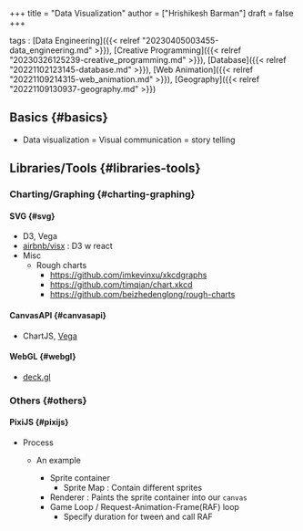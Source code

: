 +++
title = "Data Visualization"
author = ["Hrishikesh Barman"]
draft = false
+++

tags
: [Data Engineering]({{< relref "20230405003455-data_engineering.md" >}}), [Creative Programming]({{< relref "20230326125239-creative_programming.md" >}}), [Database]({{< relref "20221102123145-database.md" >}}), [Web Animation]({{< relref "20221109214315-web_animation.md" >}}), [Geography]({{< relref "20221109130937-geography.md" >}})


## Basics {#basics}

-   Data visualization = Visual communication = story telling


## Libraries/Tools {#libraries-tools}


### Charting/Graphing {#charting-graphing}


#### SVG {#svg}

-   D3, Vega
-   [airbnb/visx](https://github.com/airbnb/visx) : D3 w react
-   Misc
    -   Rough charts
        -   <https://github.com/imkevinxu/xkcdgraphs>
        -   <https://github.com/timqian/chart.xkcd>
        -   <https://github.com/beizhedenglong/rough-charts>


#### CanvasAPI {#canvasapi}

-   ChartJS, [Vega](https://vega.github.io/)


#### WebGL {#webgl}

-   [deck.gl](https://deck.gl/#/)


### Others {#others}


#### PixiJS {#pixijs}

<!--list-separator-->

-  Process

    <!--list-separator-->

    -  An example

        -   Sprite container
            -   Sprite Map : Contain different sprites
        -   Renderer : Paints the sprite container into our `canvas`
        -   Game Loop / Request-Animation-Frame(RAF) loop
            -   Specify duration for tween and call RAF
